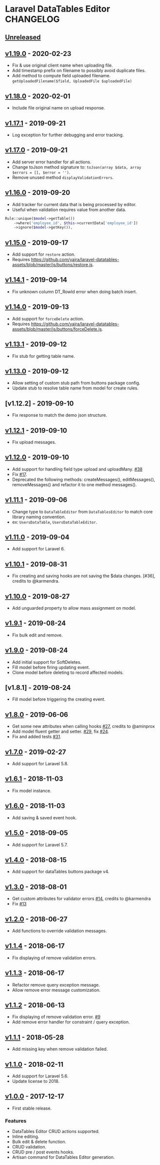# Laravel DataTables Editor CHANGELOG

## [Unreleased]

## [v1.19.0] - 2020-02-23

- Fix & use original client name when uploading file.
- Add timestamp prefix on filename to possibly avoid duplicate files.
- Add method to compute field uploaded filename. `getUploadedFilename($field, UploadedFile $uploadedFile)`

## [v1.18.0] - 2020-02-01

- Include file original name on upload response.

## [v1.17.1] - 2019-09-21

- Log exception for further debugging and error tracking.

## [v1.17.0] - 2019-09-21

- Add server error handler for all actions.
- Change toJson method signature to: `toJson(array $data, array $errors = [], $error = '')`.
- Remove unused method `displayValidationErrors`.

## [v1.16.0] - 2019-09-20

- Add tracker for current data that is being processed by editor.
- Useful when validation requires value from another data.

```php
Rule::unique($model->getTable())
    ->where('employee_id', $this->currentData['employee_id'])
    ->ignore($model->getKey()),
```

## [v1.15.0] - 2019-09-17

- Add support for `restore` action.
- Requires https://github.com/yajra/laravel-datatables-assets/blob/master/js/buttons/restore.js.

## [v1.14.1] - 2019-09-14

- Fix unknown column DT_RowId error when doing batch insert.

## [v1.14.0] - 2019-09-13

- Add support for `forceDelete` action.
- Requires https://github.com/yajra/laravel-datatables-assets/blob/master/js/buttons/forceDelete.js.

## [v1.13.1] - 2019-09-12

- Fix stub for getting table name.

## [v1.13.0] - 2019-09-12

- Allow setting of custom stub path from buttons package config.
- Update stub to resolve table name from model for create rules.

## [v1.12.2] - 2019-09-10

- Fix response to match the demo json structure.

## [v1.12.1] - 2019-09-10

- Fix upload messages.

## [v1.12.0] - 2019-09-10

- Add support for handling field type upload and uploadMany. [#38]
- Fix [#17].
- Deprecated the following methods: createMessages(), editMessages(), removeMessages() and refactor it to one method messages().

## [v1.11.1] - 2019-09-06

- Change type to `DataTableEditor` from `DataTablesEditor` to match core library naming convention.
- ex: `UsersDataTable`, `UsersDataTableEditor`.

## [v1.11.0] - 2019-09-04

- Add support for Laravel 6.

## [v1.10.1] - 2019-08-31

- Fix creating and saving hooks are not saving the $data changes. [#36], credits to @karmendra.

## [v1.10.0] - 2019-08-27

- Add unguarded property to allow mass assignment on model.

## [v1.9.1] - 2019-08-24

- Fix bulk edit and remove.

## [v1.9.0] - 2019-08-24

- Add initial support for SoftDeletes.
- Fill model before firing updating event.
- Clone model before deleting to record affected models.

## [v1.8.1] - 2019-08-24

- Fill model before triggering the creating event.

## [v1.8.0] - 2019-06-06

- Get some new attributes when calling hooks [#27], credits to @aminprox
- Add model fluent getter and setter. [#29], fix [#24].
- Fix and added tests [#31].

## [v1.7.0] - 2019-02-27

- Add support for Laravel 5.8.

## [v1.6.1] - 2018-11-03

- Fix model instance.

## [v1.6.0] - 2018-11-03

- Add saving & saved event hook.

## [v1.5.0] - 2018-09-05

- Add support for Laravel 5.7.

## [v1.4.0] - 2018-08-15

- Add support for dataTables buttons package v4.

## [v1.3.0] - 2018-08-01

- Get custom attributes for validator errors [#14], credits to @karmendra
- Fix [#13]

## [v1.2.0] - 2018-06-27

- Add functions to override validation messages.

## [v1.1.4] - 2018-06-17

- Fix displaying of remove validation errors.

## [v1.1.3] - 2018-06-17

- Refactor remove query exception message.
- Allow remove error message customization.

## [v1.1.2] - 2018-06-13

- Fix displaying of remove validation error. [#9]
- Add remove error handler for constraint / query exception.

## [v1.1.1] - 2018-05-28

- Add missing key when remove validation failed.

## [v1.1.0] - 2018-02-11

- Add support for Laravel 5.6.
- Update license to 2018.

## [v1.0.0] - 2017-12-17

- First stable release.

### Features

- DataTables Editor CRUD actions supported.
- Inline editing.
- Bulk edit & delete function.
- CRUD validation.
- CRUD pre / post events hooks.
- Artisan command for DataTables Editor generation.

[Unreleased]: https://github.com/yajra/laravel-datatables-editor/compare/v1.19.0...master
[v1.19.0]: https://github.com/yajra/laravel-datatables-editor/compare/v1.18.0...v1.19.0
[v1.18.0]: https://github.com/yajra/laravel-datatables-editor/compare/v1.17.1...v1.18.0
[v1.17.1]: https://github.com/yajra/laravel-datatables-editor/compare/v1.17.0...v1.17.1
[v1.17.0]: https://github.com/yajra/laravel-datatables-editor/compare/v1.16.0...v1.17.0
[v1.16.0]: https://github.com/yajra/laravel-datatables-editor/compare/v1.15.0...v1.16.0
[v1.15.0]: https://github.com/yajra/laravel-datatables-editor/compare/v1.14.1...v1.15.0
[v1.14.1]: https://github.com/yajra/laravel-datatables-editor/compare/v1.14.0...v1.14.1
[v1.14.0]: https://github.com/yajra/laravel-datatables-editor/compare/v1.13.1...v1.14.0
[v1.13.1]: https://github.com/yajra/laravel-datatables-editor/compare/v1.13.0...v1.13.1
[v1.13.0]: https://github.com/yajra/laravel-datatables-editor/compare/v1.12.1...v1.13.0
[v1.12.1]: https://github.com/yajra/laravel-datatables-editor/compare/v1.12.0...v1.12.1
[v1.12.0]: https://github.com/yajra/laravel-datatables-editor/compare/v1.11.1...v1.12.0
[v1.11.1]: https://github.com/yajra/laravel-datatables-editor/compare/v1.11.0...v1.11.1
[v1.11.0]: https://github.com/yajra/laravel-datatables-editor/compare/v1.10.1...v1.11.0
[v1.10.1]: https://github.com/yajra/laravel-datatables-editor/compare/v1.10.0...v1.10.1
[v1.10.0]: https://github.com/yajra/laravel-datatables-editor/compare/v1.9.1...v1.10.0
[v1.9.1]: https://github.com/yajra/laravel-datatables-editor/compare/v1.9.0...v1.9.1
[v1.9.0]: https://github.com/yajra/laravel-datatables-editor/compare/v1.8.0...v1.9.0
[v1.8.0]: https://github.com/yajra/laravel-datatables-editor/compare/v1.7.0...v1.8.0
[v1.7.0]: https://github.com/yajra/laravel-datatables-editor/compare/v1.6.1...v1.7.0
[v1.6.1]: https://github.com/yajra/laravel-datatables-editor/compare/v1.6.0...v1.6.1
[v1.6.0]: https://github.com/yajra/laravel-datatables-editor/compare/v1.5.0...v1.6.0
[v1.5.0]: https://github.com/yajra/laravel-datatables-editor/compare/v1.4.0...v1.5.0
[v1.4.0]: https://github.com/yajra/laravel-datatables-editor/compare/v1.3.0...v1.4.0
[v1.3.0]: https://github.com/yajra/laravel-datatables-editor/compare/v1.2.0...v1.3.0
[v1.2.0]: https://github.com/yajra/laravel-datatables-editor/compare/v1.1.4...v1.2.0
[v1.1.4]: https://github.com/yajra/laravel-datatables-editor/compare/v1.1.3...v1.1.4
[v1.1.3]: https://github.com/yajra/laravel-datatables-editor/compare/v1.1.2...v1.1.3
[v1.1.2]: https://github.com/yajra/laravel-datatables-editor/compare/v1.1.1...v1.1.2
[v1.1.1]: https://github.com/yajra/laravel-datatables-editor/compare/v1.1.0...v1.1.1
[v1.1.0]: https://github.com/yajra/laravel-datatables-editor/compare/v1.0.0...v1.1.0
[v1.0.0]: https://github.com/yajra/laravel-datatables-editor/compare/master...v1.0.0

[#9]: https://github.com/yajra/laravel-datatables-editor/pull/9
[#14]: https://github.com/yajra/laravel-datatables-editor/pull/14
[#27]: https://github.com/yajra/laravel-datatables-editor/pull/27
[#29]: https://github.com/yajra/laravel-datatables-editor/pull/29
[#31]: https://github.com/yajra/laravel-datatables-editor/pull/31
[#38]: https://github.com/yajra/laravel-datatables-editor/pull/38

[#13]: https://github.com/yajra/laravel-datatables-editor/issues/13
[#24]: https://github.com/yajra/laravel-datatables-editor/issues/24
[#17]: https://github.com/yajra/laravel-datatables-editor/issues/17
